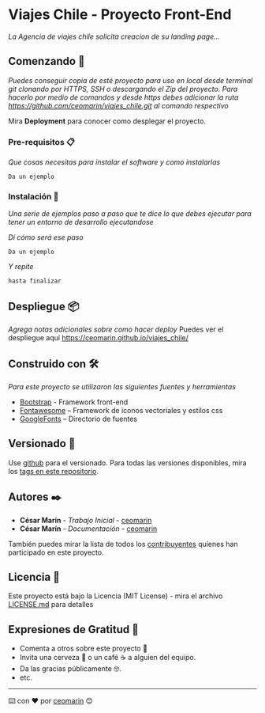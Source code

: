 # Viajes Chile - Proyecto Front-End

_La Agencia de viajes chile solicita creacion de su landing page..._

## Comenzando 🚀

_Puedes conseguir copia de esté proyecto para uso en local desde terminal git clonando por HTTPS, SSH o descargando el Zip del proyecto.
Para hacerlo por medio de comandos y desde https debes adicionar la ruta https://github.com/ceomarin/viajes_chile.git al comando respectivo_

Mira **Deployment** para conocer como desplegar el proyecto.


### Pre-requisitos 📋

_Que cosas necesitas para instalar el software y como instalarlas_

```
Da un ejemplo
```

### Instalación 🔧

_Una serie de ejemplos paso a paso que te dice lo que debes ejecutar para tener un entorno de desarrollo ejecutandose_

_Dí cómo será ese paso_

```
Da un ejemplo
```

_Y repite_

```
hasta finalizar
```

## Despliegue 📦

_Agrega notas adicionales sobre como hacer deploy_
Puedes ver el despliegue aquí https://ceomarin.github.io/viajes_chile/

## Construido con 🛠️

_Para este proyecto se utilizaron las siguientes fuentes y herramientas_


* [Bootstrap]( https://getbootstrap.com/docs/5.1/getting-started/introduction/) - Framework front-end
* [Fontawesome]( https://fontawesome.com/v5.15/how-to-use/on-the-web/referencing-icons/basic-use) – Framework de iconos vectoriales y estilos css
* [GoogleFonts]( https://fonts.google.com/) – Directorio de fuentes


## Versionado 📌

Use [github](https://docs.github.com/es) para el versionado. Para todas las versiones disponibles, mira los [tags en este repositorio](https://github.com/ceomarin/viajes_chile/tags).

## Autores ✒️

* **César Marín** - *Trabajo Inicial* - [ceomarin](https://github.com/ceomarin)
* **César Marín** - *Documentación* - [ceomarin](#ceomarin)

También puedes mirar la lista de todos los [contribuyentes](https://github.com/your/project/contributors) quíenes han participado en este proyecto. 

## Licencia 📄

Este proyecto está bajo la Licencia (MIT License) - mira el archivo [LICENSE.md](LICENSE.md) para detalles

## Expresiones de Gratitud 🎁

* Comenta a otros sobre este proyecto 📢
* Invita una cerveza 🍺 o un café ☕ a alguien del equipo. 
* Da las gracias públicamente 🤓.
* etc.


---
⌨️ con ❤️ por [ceomarin](https://github.com/ceomarin) 😊